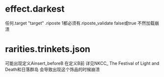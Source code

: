 # effect.darkest

任何.target "target" .riposte 1都必须有.riposte_validate false或true 不然加载崩溃

# rarities.trinkets.json

可能出现定义Ainsert_beforeB 在定义B前 详见NKCC_ The Festival of Light and Death和日落群岛 会导致出现这个饰品的时候崩溃
